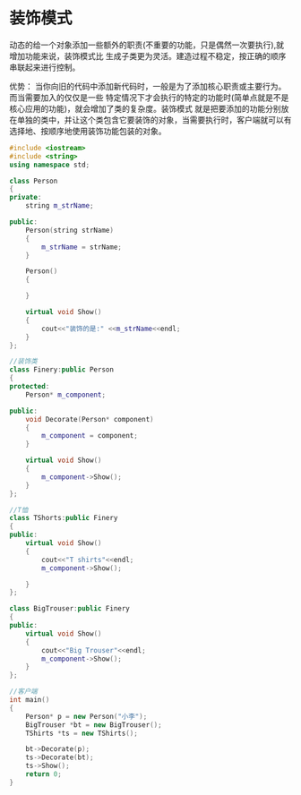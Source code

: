 # 装饰模式

动态的给一个对象添加一些额外的职责(不重要的功能，只是偶然一次要执行),就增加功能来说，装饰模式比
生成子类更为灵活。建造过程不稳定，按正确的顺序串联起来进行控制。

优势： 当你向旧的代码中添加新代码时，一般是为了添加核心职责或主要行为。而当需要加入的仅仅是一些
特定情况下才会执行的特定的功能时(简单点就是不是核心应用的功能)，就会增加了类的复杂度。装饰模式
就是把要添加的功能分别放在单独的类中，并让这个类包含它要装饰的对象，当需要执行时，客户端就可以有
选择地、按顺序地使用装饰功能包装的对象。
```  C++ {.line-numbers}
#include <iostream>
#include <string>
using namespace std;

class Person
{
private:
    string m_strName;

public:
    Person(string strName)
    {
        m_strName = strName;
    }

    Person()
    {

    }

    virtual void Show()
    {
        cout<<"装饰的是:" <<m_strName<<endl;
    }
};

//装饰类
class Finery:public Person
{
protected:
    Person* m_component;

public:
    void Decorate(Person* component)
    {
        m_component = component;
    }

    virtual void Show()
    {
        m_component->Show();
    }
};

//T恤
class TShorts:public Finery
{
public:
    virtual void Show()
    {
        cout<<"T shirts"<<endl;
        m_component->Show();

    }
};

class BigTrouser:public Finery
{
public:
    virtual void Show()
    {
        cout<<"Big Trouser"<<endl;
        m_component->Show();
    }    
};

//客户端
int main()
{
    Person* p = new Person("小李");
    BigTrouser *bt = new BigTrouser();
    TShirts *ts = new TShirts();

    bt->Decorate(p);
    ts->Decorate(bt);
    ts->Show();
    return 0;
}
```